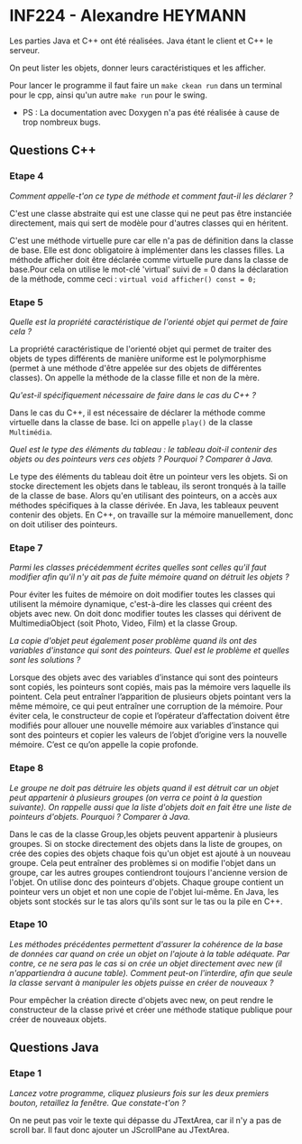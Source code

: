 # INF224 - Alexandre HEYMANN 

Les parties Java et C++ ont été réalisées. Java étant le client et C++ le serveur. 

On peut lister les objets, donner leurs caractéristiques et les afficher. 

Pour lancer le programme il faut faire un ``make ckean run`` dans un terminal pour le cpp, ainsi qu'un autre ``make run`` pour le swing.

* PS : La documentation avec Doxygen n'a pas été réalisée à cause de trop nombreux bugs. 

## Questions C++
### Etape 4
*Comment appelle-t'on ce type de méthode et comment faut-il les déclarer ?*

C'est une classe abstraite qui est une classe qui ne peut pas être instanciée directement, mais qui sert de modèle pour d'autres classes qui en héritent.

C'est une méthode virtuelle pure car elle n'a pas de définition dans la classe de base. Elle est donc obligatoire à implémenter dans les classes filles.
La méthode afficher doit être déclarée comme virtuelle pure dans la classe de base.Pour cela on utilise le mot-clé 'virtual' suivi de = 0 dans la déclaration de la méthode, comme ceci :
`virtual void afficher() const = 0;`

### Etape 5
*Quelle est la propriété caractéristique de l'orienté objet qui permet de faire cela ?*

La propriété caractéristique de l'orienté objet qui permet de traiter des objets de types différents de manière uniforme est le polymorphisme (permet à une méthode d'être appelée sur des objets de différentes classes). On appelle la méthode de la classe fille et non de la mère.

*Qu'est-il spécifiquement nécessaire de faire dans le cas du C++ ?*

Dans le cas du C++, il est nécessaire de déclarer la méthode comme virtuelle dans la classe de base. Ici on appelle `play()` de la classe `Multimédia`. 

*Quel est le type des éléments du tableau : le tableau doit-il contenir des objets ou des pointeurs vers ces objets ? Pourquoi ? Comparer à Java.*

Le type des éléments du tableau doit être un pointeur vers les objets. Si on stocke directement les objets dans le tableau, ils seront tronqués à la taille de la classe de base. Alors qu'en utilisant des pointeurs, on a accès aux méthodes spécifiques à la classe dérivée. En Java, les tableaux peuvent contenir des objets. En C++, on travaille sur la mémoire manuellement, donc on doit utiliser des pointeurs.

### Etape 7 
*Parmi les classes précédemment écrites quelles sont celles qu'il faut modifier afin qu'il n'y ait pas de fuite mémoire quand on détruit les objets ?*

Pour éviter les fuites de mémoire on doit modifier toutes les classes qui utilisent la mémoire dynamique, c'est-à-dire les classes qui créent des objets avec new. On doit donc modifier toutes les classes qui dérivent de MultimediaObject (soit Photo, Video, Film) et la classe Group.

*La copie d'objet peut également poser problème quand ils ont des variables d'instance qui sont des pointeurs. Quel est le problème et quelles sont les solutions ?*

Lorsque des objets avec des variables d’instance qui sont des pointeurs sont copiés, les pointeurs sont copiés, mais pas la mémoire vers laquelle ils pointent. Cela peut entraîner l’apparition de plusieurs objets pointant vers la même mémoire, ce qui peut entraîner une corruption de la mémoire. Pour éviter cela, le constructeur de copie et l’opérateur d’affectation doivent être modifiés pour allouer une nouvelle mémoire aux variables d’instance qui sont des pointeurs et copier les valeurs de l’objet d’origine vers la nouvelle mémoire. C’est ce qu’on appelle la copie profonde.

### Etape 8 
*Le groupe ne doit pas détruire les objets quand il est détruit car un objet peut appartenir à plusieurs groupes (on verra ce point à la question suivante). On rappelle aussi que la liste d'objets doit en fait être une liste de pointeurs d'objets. Pourquoi ? Comparer à Java.*

Dans le cas de la classe Group,les objets peuvent appartenir à plusieurs groupes. Si on stocke directement des objets dans la liste de groupes, on crée des copies des objets chaque fois qu'un objet est ajouté à un nouveau groupe. Cela peut entraîner des problèmes si on modifie l'objet dans un groupe, car les autres groupes contiendront toujours l'ancienne version de l'objet. On utilise donc des pointeurs d'objets. Chaque groupe contient un pointeur vers un objet et non une copie de l'objet lui-même.
En Java, les objets sont stockés sur le tas alors qu'ils sont sur le tas ou la pile en C++.

### Etape 10
*Les méthodes précédentes permettent d'assurer la cohérence de la base de données car quand on crée un objet on l'ajoute à la table adéquate. Par contre, ce ne sera pas le cas si on crée un objet directement avec new (il n'appartiendra à aucune table). Comment peut-on l'interdire, afin que seule la classe servant à manipuler les objets puisse en créer de nouveaux ?*

Pour empêcher la création directe d'objets avec new, on peut rendre le constructeur de la classe privé et créer une méthode statique publique pour créer de nouveaux objets.


## Questions Java
### Etape 1
*Lancez votre programme, cliquez plusieurs fois sur les deux premiers bouton, retaillez la fenêtre. Que constate-t'on ?*

On ne peut pas voir le texte qui dépasse du JTextArea, car il n'y a pas de scroll bar. Il faut donc ajouter un JScrollPane au JTextArea.